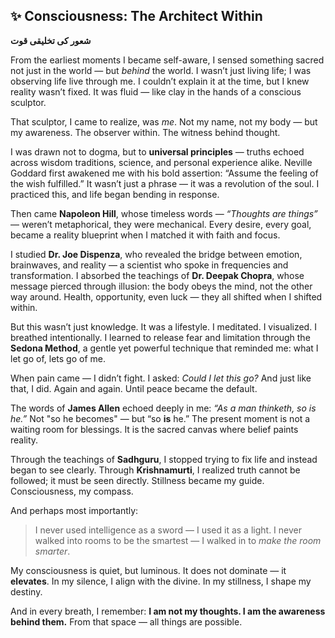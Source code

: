 ## ✨ **Consciousness: The Architect Within**

**شعور کی تخلیقی قوت**

From the earliest moments I became self-aware, I sensed something sacred not just in the world — but _behind_ the world. I wasn’t just living life; I was observing life live through me. I couldn’t explain it at the time, but I knew reality wasn’t fixed. It was fluid — like clay in the hands of a conscious sculptor.

That sculptor, I came to realize, was _me_. Not my name, not my body — but my awareness. The observer within. The witness behind thought.

I was drawn not to dogma, but to **universal principles** — truths echoed across wisdom traditions, science, and personal experience alike. Neville Goddard first awakened me with his bold assertion: “Assume the feeling of the wish fulfilled.” It wasn’t just a phrase — it was a revolution of the soul. I practiced this, and life began bending in response.

Then came **Napoleon Hill**, whose timeless words — _“Thoughts are things”_ — weren’t metaphorical, they were mechanical. Every desire, every goal, became a reality blueprint when I matched it with faith and focus.

I studied **Dr. Joe Dispenza**, who revealed the bridge between emotion, brainwaves, and reality — a scientist who spoke in frequencies and transformation. I absorbed the teachings of **Dr. Deepak Chopra**, whose message pierced through illusion: the body obeys the mind, not the other way around. Health, opportunity, even luck — they all shifted when I shifted within.

But this wasn’t just knowledge. It was a lifestyle. I meditated. I visualized. I breathed intentionally. I learned to release fear and limitation through the **Sedona Method**, a gentle yet powerful technique that reminded me: what I let go of, lets go of me.

When pain came — I didn’t fight. I asked: _Could I let this go?_
And just like that, I did. Again and again. Until peace became the default.

The words of **James Allen** echoed deeply in me: _“As a man thinketh, so is he.”_ Not "so he becomes" — but “so **is** he.” The present moment is not a waiting room for blessings. It is the sacred canvas where belief paints reality.

Through the teachings of **Sadhguru**, I stopped trying to fix life and instead began to see clearly. Through **Krishnamurti**, I realized truth cannot be followed; it must be seen directly. Stillness became my guide. Consciousness, my compass.

And perhaps most importantly:

> I never used intelligence as a sword — I used it as a light.
> I never walked into rooms to be the smartest — I walked in to _make the room smarter_.

My consciousness is quiet, but luminous. It does not dominate — it **elevates**.
In my silence, I align with the divine. In my stillness, I shape my destiny.

And in every breath, I remember:
**I am not my thoughts. I am the awareness behind them.**
From that space — all things are possible.

